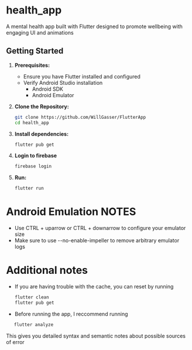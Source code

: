 # health_app

A mental health app built with Flutter designed to promote wellbeing with engaging UI and animations


## Getting Started

1. **Prerequisites:**  
   - Ensure you have Flutter installed and configured
   - Verify Android Studio installation
        - Android SDK
        - Android Emulator
        

2. **Clone the Repository:**  
   ```bash
   git clone https://github.com/WillGasser/FlutterApp
   cd health_app

3. **Install dependencies:**
   ```bash
   flutter pub get

   ```
4. **Login to firebase**
   ```bash
   firebase login
   ```
5. **Run:**
    ```bash
    flutter run
    ```

# Android Emulation NOTES
- Use CTRL + uparrow or CTRL + downarrow to configure your emulator size
- Make sure to use --no-enable-impeller to remove arbitrary emulator logs

# Additional notes
- If you are having trouble with the cache, you can reset by running
   ```bash
   flutter clean
   flutter pub get
   ```
- Before running the app, I reccommend running
```bash
   flutter analyze
   ```
   This gives you detailed syntax and semantic notes about possible sources of error

